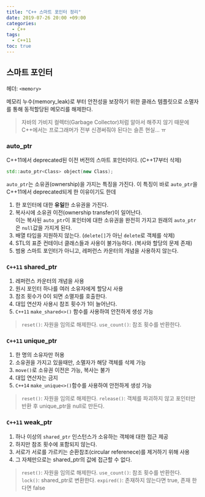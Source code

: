 ```yaml
---
title: "C++ 스마트 포인터 정리"
date: 2019-07-26 20:00 +09:00
categories:
  - C++
tags:
  - C++11
toc: true
---
```


## 스마트 포인터

헤더: `<memory>`

메모리 누수(memory_leak)로 부터 안전성을 보장하기 위한 클래스 템플릿으로 소멸자를 통해 동적할당된 메모리를 해제한다. 

> 자바의 가비지 컬렉터(Garbage Collector)처럼 알아서 해주지 않기 때문에
> C++에서는 프로그래머가 전부 신경써줘야 된다는 슬픈 현실... ㅠ

### auto_ptr

C++11에서 deprecated된 이전 버전의 스마트 포인터이다. (C++17부터 삭제)

```c++
std::auto_ptr<Class> object(new Class);
```

`auto_ptr`는 소유권(ownership)을 가지는 특징을 가진다.
이 특징이 바로 `auto_ptr`을 C++11에서 deprecated되게 한 이유이기도 한데
1. 한 포인터에 대한 **유일**한 소유권을 가진다.
2. 복사시에 소유권 이전(ownership transfer)이 일어난다.  
   이는 복사된 `auto_ptr`이 포인터에 대한 소유권을 완전히 가지고 원래의 `auto_ptr`은 `null`값을 가지게 된다.
3. 배열 타입을 지원하지 않는다. (`delete[]`가 아닌 `delete`로 객체를 삭제)
4. STL의 표준 컨테이너 클래스들과 사용이 불가능하다. (복사와 할당의 문제 존재)
5. 범용 스마트 포인터가 아니고, 레퍼런스 카운터의 개념을 사용하지 않는다.

### `C++11` shared_ptr

1. 레퍼런스 카운터의 개념을 사용
2. 원시 포인터 하나를 여러 소유자에게 할당시 사용
3. 참조 횟수가 0이 되면 소멸자를 호출한다.
4. 대입 연산자 사용시 참조 횟수가 1이 늘어난다.
5. `C++11` `make_shared<>()` 함수를 사용하여 안전하게 생성 가능

> `reset()`: 자원을 임의로 해제한다.
>`use_count()`: 참조 횟수를 반환한다.

### `C++11` unique_ptr

1. 한 명의 소유자만 허용
2. 소유권을 가지고 있을때만, 소멸자가 해당 객체를 삭제 가능
3. `move()`로 소유권 이전은 가능, 복사는 불가
4. 대입 연산자는 금지
5. `C++14` `make_unique<>()`함수를 사용하여 안전하게 생성 가능

> `reset()`: 자원을 임의로 해제한다.
> `release()`: 객체를 파괴하지 않고 포인터만 반환 후 unique_ptr을 null로 만든다.

### `C++11` weak_ptr

1. 하나 이상의 `shared_ptr` 인스턴스가 소유하는 객체애 대한 접근 제공
2. 하지만 참조 횟수에 포함되지 않는다.
3. 서로가 서로를 가르키는 순환참조(circular referenece)를 제거하기 위해 사용
4. 그 자체만으로는 shared_ptr의 값에 접근할 수 없다.

> `reset()`: 자원을 임의로 해제한다.
> `use_count()`: 참조 횟수를 반환한다.
> `lock()`: shared_ptr로 변환한다.
> `expired()`: 존재하지 않는다면 true, 존재 한다면 false